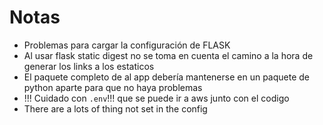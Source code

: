 # Notas

- Problemas para cargar la configuración de FLASK
- Al usar flask static digest no se toma en cuenta el camino a la hora de generar los links a los estaticos
- El paquete completo  de al app debería mantenerse en un paquete de python aparte para que no haya problemas
- !!! Cuidado con `.env`!!! que se puede ir a aws junto con el codigo
- There are a lots of thing not set in the config
